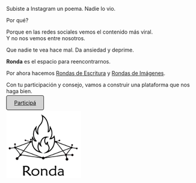 Subiste a Instagram un poema. Nadie lo vio.

Por qué?

Porque en las redes sociales vemos el contenido más viral.  
Y no nos vemos entre nosotros.

Que nadie te vea hace mal. Da ansiedad y deprime.

**Ronda** es el espacio para reencontrarnos. 

Por ahora hacemos [Rondas de Escritura](escritura.md) y [Rondas de Imágenes](imagenes.md).

Con tu participación y consejo, vamos a construir una plataforma que nos haga bien.


[<span style="padding: 10px 20px; background-color: #D3D3D3; color: #0A0A0A; border: 1px solid #000; border-radius: 4px; cursor: pointer; transition: background-color 0.3s ease;">Participá</span>](escritura.md)

<a href="index.html">
  <img src="logo.png" alt="Logo" width="199" height="178">
</a>
